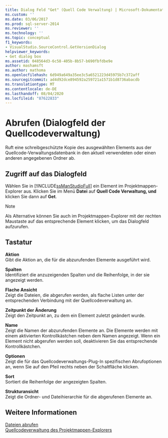 ```yaml
---
title: Dialog Feld "Get" (Quell Code Verwaltung) | Microsoft-Dokumentation
ms.custom: ''
ms.date: 03/06/2017
ms.prod: sql-server-2014
ms.reviewer: ''
ms.technology: ''
ms.topic: conceptual
f1_keywords:
- VisualStudio.SourceControl.GetVersionDialog
helpviewer_keywords:
- Get dialog box
ms.assetid: 048564d3-6c58-405b-8b57-b690fbfdbe9e
author: mashamsft
ms.author: mathoma
ms.openlocfilehash: 6d949a649a35ee3c5a6521223d45975b7c372aff
ms.sourcegitcommit: ad4d92dce894592a259721a1571b1d8736abacdb
ms.translationtype: MT
ms.contentlocale: de-DE
ms.lasthandoff: 08/04/2020
ms.locfileid: "87622833"
---
```

# <a name="get-dialog-box-source-control"></a>Abrufen (Dialogfeld der Quellcodeverwaltung)
  Ruft eine schreibgeschützte Kopie des ausgewählten Elements aus der Quellcode-Verwaltungsdatenbank in den aktuell verwendeten oder einen anderen angegebenen Ordner ab.  
  
## <a name="dialog-box-access"></a>Zugriff auf das Dialogfeld  
 Wählen Sie in [!INCLUDE[ssManStudioFull](../includes/ssmanstudiofull-md.md)] ein Element im Projektmappen-Explorer aus. Klicken Sie im Menü **Datei** auf **Quell Code Verwaltung, und** klicken Sie dann auf **Get**.  
  
> [!NOTE]  
>  Als Alternative können Sie auch im Projektmappen-Explorer mit der rechten Maustaste auf das entsprechende Element klicken, um das Dialogfeld aufzurufen.  
  
## <a name="options"></a>Tastatur  
 **Aktion**  
 Gibt die Aktion an, die für die abzurufenden Elemente ausgeführt wird.  
  
 **Spalten**  
 Identifiziert die anzuzeigenden Spalten und die Reihenfolge, in der sie angezeigt werden.  
  
 **Flache Ansicht**  
 Zeigt die Dateien, die abgerufen werden, als flache Listen unter der entsprechenden Verbindung mit der Quellcodeverwaltung an.  
  
 **Zeitpunkt der Änderung**  
 Zeigt den Zeitpunkt an, zu dem ein Element zuletzt geändert wurde.  
  
 **Name**  
 Zeigt die Namen der abzurufenden Elemente an. Die Elemente werden mit einem aktivierten Kontrollkästchen neben dem Namen angezeigt. Wenn ein Element nicht abgerufen werden soll, deaktivieren Sie das entsprechende Kontrollkästchen.  
  
 **Optionen**  
 Zeigt die für das Quellcodeverwaltungs-Plug-In spezifischen Abrufoptionen an, wenn Sie auf den Pfeil rechts neben der Schaltfläche klicken.  
  
 **Sort**  
 Sortiert die Reihenfolge der angezeigten Spalten.  
  
 **Strukturansicht**  
 Zeigt die Ordner- und Dateihierarchie für die abgerufenen Elemente an.  
  
## <a name="see-also"></a>Weitere Informationen  
 [Dateien abrufen](../../2014/database-engine/retrieve-files.md)   
 [Quellcodeverwaltung des Projektmappen-Explorers](../../2014/database-engine/solution-explorer-source-control.md)  
  
  
